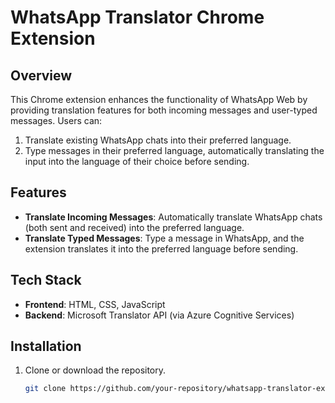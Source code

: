 # WhatsApp Translator Chrome Extension

## Overview

This Chrome extension enhances the functionality of WhatsApp Web by providing translation features for both incoming messages and user-typed messages. Users can:
1. Translate existing WhatsApp chats into their preferred language.
2. Type messages in their preferred language, automatically translating the input into the language of their choice before sending.

## Features

- **Translate Incoming Messages**: Automatically translate WhatsApp chats (both sent and received) into the preferred language.
- **Translate Typed Messages**: Type a message in WhatsApp, and the extension translates it into the preferred language before sending.

## Tech Stack

- **Frontend**: HTML, CSS, JavaScript
- **Backend**: Microsoft Translator API (via Azure Cognitive Services)

## Installation

1. Clone or download the repository.
   
   ```bash
   git clone https://github.com/your-repository/whatsapp-translator-extension.git
